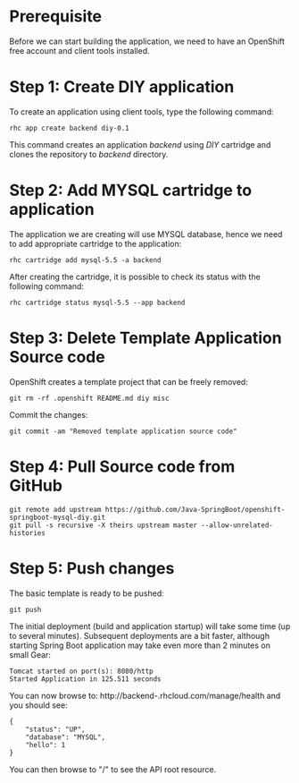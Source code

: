 # Prerequisite

Before we can start building the application, we need to have an OpenShift free account and client tools installed.

# Step 1: Create DIY application

To create an application using client tools, type the following command:

    rhc app create backend diy-0.1

This command creates an application *backend* using *DIY* cartridge and clones the repository to *backend* directory.

# Step 2: Add MYSQL cartridge to application

The application we are creating will use MYSQL database, hence we need to add appropriate cartridge to the application:

	rhc cartridge add mysql-5.5 -a backend

After creating the cartridge, it is possible to check its status with the following command:

    rhc cartridge status mysql-5.5 --app backend

# Step 3: Delete Template Application Source code

OpenShift creates a template project that can be freely removed:

    git rm -rf .openshift README.md diy misc

Commit the changes:

    git commit -am "Removed template application source code"

# Step 4: Pull Source code from GitHub

    git remote add upstream https://github.com/Java-SpringBoot/openshift-springboot-mysql-diy.git
    git pull -s recursive -X theirs upstream master --allow-unrelated-histories

# Step 5: Push changes

The basic template is ready to be pushed:

	git push

The initial deployment (build and application startup) will take some time (up to several minutes). Subsequent deployments are a bit faster, although starting Spring Boot application may take even more than 2 minutes on small Gear:

	Tomcat started on port(s): 8080/http
	Started Application in 125.511 seconds

You can now browse to: http://backend-<namespace>.rhcloud.com/manage/health and you should see:

	{
		"status": "UP",
		"database": "MYSQL",
		"hello": 1
	}

You can then browse to "/" to see the API root resource.

